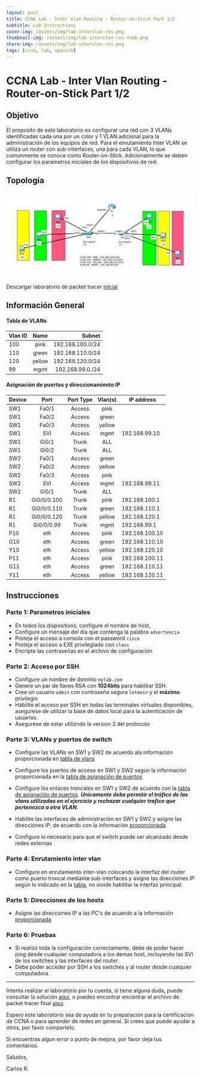 ```yaml
---
layout: post
title: CCNA Lab - Inter Vlan Routing - Router-on-Stick Part 1/2
subtitle: Lab Instructions
cover-img: /assets/img/lab-intervlan-ros.png
thumbnail-img: /assets/img/lab-intervlan-ros-tumb.png
share-img: /assets/img/lab-intervlan-ros.png
tags: [ccna, lab, spanish]
---
```


# CCNA Lab - Inter Vlan Routing - Router-on-Stick Part 1/2

## Objetivo

El proposito de este laboratorio es configurar una red con 3 VLANs identificadas cada una por un color y 1 VLAN adicional para la administración de los equipos de red. Para el enrutamiento Inter VLAN se utiliza un router con sub-interfaces, una para cada VLAN, lo que comunmente se conoce como Router-on-Stick. Adicionalmente se deben configurar los parametros iniciales de los dispositivos de red.

## Topología 

![](../assets/img/lab-intervlan-ros.png)

Descargar laboratorio de packet tracer [inicial](assets/../../assets/labs/ccna-lab-intervlan-ros-start.pkt)

## Información General

#### Tabla de VLANs

    
| Vlan ID    | Name      | Subnet           |
| ---------- |:---------:| ----------------:|
| 100       | pink      | 192.168.100.0/24 |
| 110        | green     | 192.168.110.0/24 |
| 120        | yellow    | 192.168.120.0/24 |
| 99         | mgmt      | 192.168.99.0./24 |

#### Asignación de puertos y direccionamiento IP
    
| Device   | Port   | Port Type | Vlan(s)   | IP address   |
| -------- |:------:| :--------:|:------:|------------  |
| SW1      | Fa0/1  | Access    | pink   |              |
| SW1      | Fa0/2  | Access    | green  |              |
| SW1      | Fa0/3  | Access    | yellow |              |
| SW1      | SVI    | Access    | mgmt   |192.168.99.10 |
| SW1      | Gi0/1  | Trunk     | ALL   ||
| SW1      | Gi0/2  | Trunk     | ALL   ||
| SW2      | Fa0/1  | Access    | green  |              |
| SW2      | Fa0/2  | Access    | yellow |              |
| SW2      | Fa0/3  | Access    | pink   |              |
| SW2      | SVI    | Access    | mgmt   | 192.168.99.11|
| SW2      | Gi0/1  | Trunk     | ALL   ||
| R1      | Gi0/0/0.100 | Trunk | pink   | 192.168.100.1|
| R1       | Gi0/0/0.110 | Trunk | green | 192.168.110.1|
| R1       | Gi0/0/0.120 | Trunk | yellow| 192.168.120.1|
| R1       | Gi0/0/0.99  | Trunk | mgmt  | 192.168.99.1| 
| P10      | eth  | Access | pink  | 192.168.100.10| 
| G10      | eth  | Access | green  | 192.168.110.10| 
| Y10      | eth  | Access | yellow  | 192.168.120.10| 
| P11      | eth  | Access | pink  | 192.168.100.11| 
| G11      | eth  | Access | green  | 192.168.110.11| 
| Y11      | eth  | Access | yellow  | 192.168.120.11| 


## Instrucciones

### Parte 1: Parametros iniciales
- En todos los dispositivos, configure el nombre de host,
- Configure un mensaje del dia que contenga la palabra `advertencia`
- Proteja el acceso a consola con el password `cisco`
- Proteja el acceso a EXE privilegiado con `class`
- Encripte las contraseñas en el archivo de configuración
  
### Parte 2: Acceso por SSH 
   - Configure un nombre de dominio `mylab.com`
   - Genere un par de llaves RSA con **1024bits** para habilitar SSH.
   - Cree un usuario `admin` con contraseña segura `letmein` y el **máximo** privilegio
   - Habilite el acceso por SSH en todas las terminales virtuales disponibles, asegurese de utilizar la base de datos local para la autenticación de usuarios.
   - Asegurese de estar utilizndo la version 2 del protocolo

### Parte 3: VLANs y puertos de switch

- Configure las VLANs en SW1 y SW2 de acuerdo ala información proporcionada en [tabla de vlans](#tabla-de-vlans)
  
- Configure los puertos de acceso en SW1 y SW2 según la información proporcionada en la [tabla de asignación de puertos](#asignación-de-puertos-y-direccionamiento-ip) 

- Configure los enlaces troncales en SW1 y SW2 de acuerdo con la [tabla de asignación de puertos](#asignación-de-puertos-y-direccionamiento-ip). ***Unicamente debe permitir el tráfico de las vlans utilizadas en el ejercicio y rechazar cualquier trafico que pertenezca a otra VLAN.***

- Habilite las interfaces de administración en SW1 y SW2 y asigne las direcciónes IP, de acuerdo con la información [proporcionada](#asignación-de-puertos-y-direccionamiento-ip).
- Configure lo necesario para que el switch puede ser alcanzado desde redes externas


 ### Parte 4: Enrutamiento inter vlan
 - Configure en enrutamiento inter-vlan colocando la interfaz del router como puerto troncal mediante sub-interfaces y asigne las direcciónes IP según lo indicado en la [tabla](#asignación-de-puertos-y-direccionamiento-ip), no olvide habilitar la interfaz principal.

### Parte 5: Direcciones de los hosts
- Asigne las direcciones IP a las PC's de acuerdo a la información [proporcionada](#asignación-de-puertos-y-direccionamiento-ip) 

### Parte 6: Pruebas
- Si realizó toda la configuración correctamente, debe de poder hacer ping desde cualquier computadora a los demas host, incluyendo las SVI de los switches y las interfaces del router.
- Debe poder acceder por SSH a los switches y al router desde cualquier computadora.

----
Intenta realizar el laboratorio por tu cuenta, si tiene alguna duda, puede consultar la solución [aqui](2022-09-26-ccna-lab-intervlan-ros-answer.md), o puedes encontrar encontrar el archivo de packet tracer final [aqui](assests/../../assets/labs/ccna-lab-intervlan-ros-answer.pkt).


Espero este laboratorio sea de ayuda en tu preparación para la certificación de CCNA o para aprender de redes en general. Si crees que puede ayudar a otros, por favor compartelo.

Si encuentras algun error o punto de mejora, por favor deja tus comentarios.

Saludos,

Carlos R.


    
    







